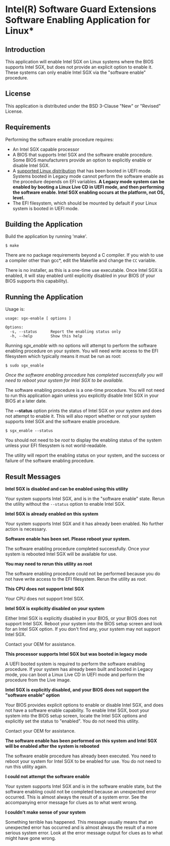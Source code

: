Intel(R) Software Guard Extensions Software Enabling Application for Linux\*
===========================================================================

Introduction
------------

This application will enable Intel SGX on Linux systems where the BIOS supports
Intel SGX, but does not provide an explicit option to enable it. These
systems can only enable Intel SGX via the "software enable" procedure.

License
-------

This application is distributed under the BSD 3-Clause "New" or "Revised"
License.

Requirements
------------

Performing the software enable procedure requires:

 * An Intel SGX capable processor
 * A BIOS that supports Intel SGX and the software enable procedure. Some BIOS manufacturers provide an option to explicitly enable or disable Intel SGX.
 * A [supported Linux distribution](https://github.com/intel/linux-sgx) that has been booted in UEFI mode. Systems booted in Legacy mode cannot perform the software enable as the procedure depends on EFI variables. **A Legacy mode system can be enabled by booting a Linux Live CD in UEFI mode, and then performing the software enable. Intel SGX enabling occurs at the platform, not OS, level.**
 * The EFI filesystem, which should be mounted by default if your Linux system is booted in UEFI mode.

Building the Application
------------------------

Build the application by running 'make'.

```
$ make
```

There are no package requirements beyond a C compiler. If you wish to use a
compiler other than gcc*, edit the Makefile and change the ```CC``` variable.

There is no installer, as this is a one-time use executable. Once Intel SGX is
enabled, it will stay enabled until explicitly disabled in your BIOS (if your
BIOS supports this capability).

Running the Application
-----------------------

Usage is:

```
usage: sgx-enable [ options ]

Options:
  -s, --status      Report the enabling status only
  -h, --help        Show this help
```

Running *sgx_enable* with no options will attempt to perform the software
enabling procedure on your system. You will need write access to the EFI
filesystem which typically means it must be run as root:

```
$ sudo sgx_enable
```

*Once the software enabling procedure has completed successfully you will need
to reboot your system for Intel SGX to be available.*

The software enabling procedure is a one-time procedure. You will not need to
run this application again unless you explicitly disable Intel SGX in your
BIOS at a later date.

The **--status** option prints the status of Intel SGX on your system and
does not attempt to enable it. This will also report whether or not your
system supports Intel SGX and the software enable procedure.

```
$ sgx_enable --status
```

You should not need to be *root* to display the enabling status of the system
unless your EFI filesystem is not world-readable.

The utility will report the enabling status on your system, and the success
or failure of the software enabling procedure.

Result Messages
---------------

**Intel SGX is disabled and can be enabled using this utility**

Your system supports Intel SGX, and is in the "software enable" state. Rerun
the utility without the `--status` option to enable Intel SGX.

**Intel SGX is already enabled on this system**

Your system supports Intel SGX and it has already been enabled. No further
action is necessary.

**Software enable has been set. Please reboot your system.**

The software enabling procedure completed successfully. Once your system is
rebooted Intel SGX will be available for use.

**You may need to rerun this utility as root**

The software enabling procedure could not be performed because you do not
have write access to the EFI filesystem. Rerun the utility as *root*.

**This CPU does not support Intel SGX**

Your CPU does not support Intel SGX.

**Intel SGX is explicitly disabled on your system**

Either Intel SGX is explicitly disabled in your BIOS, or your BIOS does not
support Intel SGX. Reboot your system into the BIOS setup screen and
look for an Intel SGX option. If you don't find any, your system may not
support Intel SGX.

Contact your OEM for assistance.

**This processor supports Intel SGX but was booted in legacy mode**

A UEFI booted system is required to perform the software enabling procedure.
If your system has already been built and booted in Legacy mode, you can
boot a Linux Live CD in UEFI mode and perform the procedure from the Live
image.

**Intel SGX is explicitly disabled, and your BIOS does not support the "software enable" option**

Your BIOS provides explicit options to enable or disable Intel SGX, and does
not have a software enable capability. To enable Intel SGX, boot your system
into the BIOS setup screen, locate the Intel SGX options and explicitly
set the status to "enabled". You do not need this utility.

Contact your OEM for assistance.

**The software enable has been performed on this system and Intel SGX will be enabled after the system is rebooted**

The software enable procedure has already been executed. You need to reboot
your system for Intel SGX to be enabled for use. You do not need to run this
utility again.

**I could not attempt the software enable**

Your system supports Intel SGX and is in the software enable state, but the
software enabling could not be completed because an unexpected error occurred.
This is almost always the result of a system error. See the accompanying
error message for clues as to what went wrong.

**I couldn't make sense of your system**

Something terrible has happened. This message usually means that an unexpected
error has occurred and is almost always the result of a more serious
system error. Look at the error message output for clues as to what might
have gone wrong.
